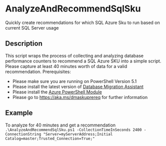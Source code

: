 # AnalyzeAndRecommendSqlSku
    
Quickly create recommendations for which SQL Azure Sku to run based on current SQL Server usage

## Description

This script wraps the process of collecting and analyzing database performance counters to recommend a SQL Azure SKU into a simple script.
Please capture at least 40 minutes worth of data for a valid recommendation.
Prerequisites:
- Please make sure you are running on PowerShell Version 5.1
- Please install the latest version of [Database Migration Assistant](https://aka.ms/get-dma)
- Please install the [Azure PowerShell Module](https://docs.microsoft.com/en-us/powershell/azure/install-az-ps?view=azps-1.8.0&preserve-view=true)
- Please go to https://aka.ms/dmaskuprereq for further information

## Example

To analyze for 40 minutes and get a recommendation
`.\AnalyzeAndRecommendSqlSku.ps1 -CollectionTimeInSeconds 2400 -ConnectionString "Server=myServerAddress;Initial Catalog=master;Trusted_Connection=True;"`
